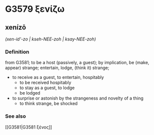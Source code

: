 # G3579 ξενίζω

## xenízō

_(xen-id'-zo | kseh-NEE-zoh | ksay-NEE-zoh)_

### Definition

from G3581; to be a host (passively, a guest); by implication, be (make, appear) strange; entertain, lodge, (think it) strange; 

- to receive as a guest, to entertain, hospitably
  - to be received hospitably
  - to stay as a guest, to lodge
  - be lodged
- to surprise or astonish by the strangeness and novelty of a thing
  - to think strange, be shocked

### See also

[[G3581|G3581 ξένος]]
